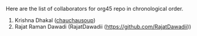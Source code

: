 Here are the list of collaborators for org45 repo in chronological order.

1. Krishna Dhakal ([chauchausoup](https://github.com/chauchausoup))
2. Rajat Raman Dawadi (RajatDawadii (https://github.com/RajatDawadii))
